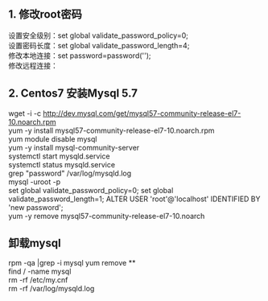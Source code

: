 ## 1. 修改root密码
设置安全级别：set global validate_password_policy=0;  
设置密码长度：set global validate_password_length=4;  
修改本地连接：set password=password('');  
修改远程连接：

## 2. Centos7 安装Mysql 5.7  
wget -i -c http://dev.mysql.com/get/mysql57-community-release-el7-10.noarch.rpm  
yum -y install mysql57-community-release-el7-10.noarch.rpm  
yum module disable mysql  
yum -y install mysql-community-server  
systemctl start  mysqld.service  
systemctl status mysqld.service  
grep "password" /var/log/mysqld.log  
mysql -uroot -p  
set global validate_password_policy=0;
set global validate_password_length=1;
ALTER USER 'root'@'localhost' IDENTIFIED BY 'new password';  
yum -y remove mysql57-community-release-el7-10.noarch

## 卸载mysql
rpm -qa |grep -i mysql
yum remove **  
find / -name mysql  
rm -rf /etc/my.cnf  
rm -rf /var/log/mysqld.log  